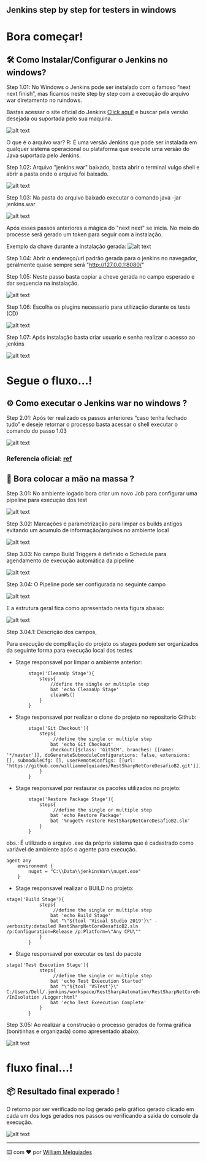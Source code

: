 ## Jenkins step by step for testers in windows

# Bora começar!

## 🛠️ Como Instalar/Configurar o Jenkins no windows?

Step 1.01: No Windows o Jenkins pode ser instalado com o famoso “next next finish”, mas ficamos neste step by step com a execução do arquivo war diretamento no ruindows.

Bastas acessar o site oficial do Jenkins [Click aqui!](https://www.jenkins.io/) e buscar pela versão desejada ou suportada pelo sua maquina.

![alt text](https://i.imgur.com/PaBXq3p.gif)

O que é o arquivo war? R: É uma versão Jenkins que pode ser instalada em qualquer sistema operacional ou plataforma que execute uma versão do Java suportada pelo Jenkins.

Step 1.02: Arquivo "jenkins.war" baixado, basta abrir o terminal vulgo shell e abrir a pasta onde o arquivo foi baixado.

![alt text](https://i.imgur.com/iHQfgTv.gif)

Step 1.03: Na pasta do arquivo baixado executar o comando java -jar jenkins.war

![alt text](https://i.imgur.com/EyYdPlq.gif)

Após esses passos anteriores a mágica do "next next" se inicia. No meio do processe será gerado um token para seguir com a instalação.

Exemplo da chave durante a instalação gerada: ![alt text](https://i.imgur.com/n9KS6It.png)

Step 1.04: Abrir o endereço/url padrão gerada para o jenkins no navegador, geralmente quase sempre será "http://127.0.0.1:8080/"

Step 1.05: Neste passo basta copiar a cheve gerada no campo esperado e dar sequencia na instalação.

![alt text](https://i.imgur.com/ilaqL2e.png)

Step 1.06: Escolha os plugins necessario para utilização durante os tests (CD)

![alt text](https://i.imgur.com/euW1BWw.png)

Step 1.07: Após instalação basta criar usuario e senha realizar o acesso ao jenkins

![alt text](https://i.imgur.com/fTcupC1.png)

# Segue o fluxo...!

## ⚙️ Como executar o Jenkins war no windows ?

Step 2.01: Após ter realizado os passos anteriores “caso tenha fechado tudo” e deseje retornar o processo basta acessar o shell executar o comando do passo 1.03

![alt text](https://i.imgur.com/8sOaTkC.gif)

### Referencia oficial: [ref](https://www.jenkins.io/doc/book/installing/war-file/)

## 🚀 Bora colocar a mão na massa ?

Step 3.01: No ambiente logado bora criar um novo Job para configurar uma pipeline para execução dos test

![alt text](https://i.imgur.com/uACCvc2.gif)

Step 3.02: Marcações e parametrização para limpar os builds antigos evitando um acumulo de informação/arquivos no ambiente local

![alt text](https://i.imgur.com/lAIeEWp.png)

Step 3.03: No campo Build Triggers é definido o Schedule para agendamento de execução automática da pipeline

![alt text](https://i.imgur.com/KByFWlU.png)

Step 3.04: O Pipeline pode ser configurada no seguinte campo

![alt text](https://i.imgur.com/hzIJPxI.png)

E a estrutura geral fica como apresentado nesta figura abaixo:

![alt text](https://i.imgur.com/kJXQw3T.png)

Step 3.04.1: Descrição dos campos, 

Para execução de complilação do projeto os stages podem ser organizados da seguinte forma para execução local dos testes

* Stage responsavel por limpar o ambiente anterior:

```
		stage('CleaanUp Stage'){
            steps{
                //define the single or multiple step
                bat 'echo CleaanUp Stage'
                cleanWs()
            }
        }
```

* Stage responsavel por realizar o clone do projeto no repositorio Github:

```
		stage('Git Checkout'){
            steps{
                 //define the single or multiple step
                bat 'echo Git Checkout'
                checkout([$class: 'GitSCM', branches: [[name: '*/master']], doGenerateSubmoduleConfigurations: false, extensions: [], submoduleCfg: [], userRemoteConfigs: [[url: 'https://github.com/williammelquiades/RestSharpNetCoreDesafioB2.git']]])
            }
		}
```

* Stage responsavel por restaurar os pacotes utilizados no projeto:

```
        stage('Restore Package Stage'){
            steps{
                 //define the single or multiple step
                bat 'echo Restore Package'
                bat '%nuget% restore RestSharpNetCoreDesafioB2.sln'
            }
        }
```

obs.: É utilizado o arquivo .exe da próprio sistema que é cadastrado como variável de ambiente após o agente para execução.

```
agent any
    environment {
        nuget = "C:\\Data\\jenkinsWar\\nuget.exe"
    }
```

* Stage responsavel realizar o BUILD no projeto:
```
stage('Build Stage'){
            steps{
                 //define the single or multiple step
                bat 'echo Build Stage'
                bat "\"${tool 'Visual Studio 2019'}\" -verbosity:detailed RestSharpNetCoreDesafioB2.sln /p:Configuration=Release /p:Platform=\"Any CPU\""
            }
        }
```

* Stage responsavel por executar os test do pacote 

```
stage('Test Execution Stage'){
            steps{
                 //define the single or multiple step
                bat 'echo Test Exeecution Started'
                bat "\"${tool 'VSTest'}\" C:/Users/Dell/.jenkins/workspace/RestSharpAutomation/RestSharpNetCoreDesafioB2/bin/Release/netcoreapp3.1/RestSharpNetCoreDesafioB2.dll /InIsolation /Logger:html"
                bat 'echo Test Exeecution Complete'
            }
        }
 ```
Step 3.05: Ao realizar a construção o processo gerados de forma gráfica (bonitinhas e organizada) como apresentado abaixo:

![alt text](https://i.imgur.com/un3ea2y.png)

# fluxo final...!

## 📦 Resultado final experado !

O retorno por ser verificado no log gerado pelo gráfico gerado clicado em cada um dos logs gerados nos passos ou verificando a saída do console da execução.

![alt text](https://i.imgur.com/Uln6pEP.gif)

---
⌨️ com ❤️ por [William Melquiades](https://github.com/williammelquiades)